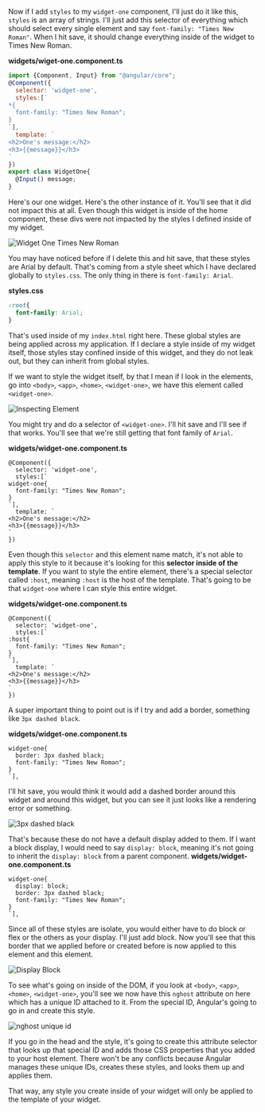 Now if I add `styles` to my `widget-one` component, I'll just do it like this, `styles` is an array of strings. I'll just add this selector of everything which should select every single element and say `font-family: "Times New Roman"`. When I hit save, it should change everything inside of the widget to Times New Roman.

**widgets/wiget-one.component.ts**
``` javascript
import {Component, Input} from "@angular/core";
@Component({
  selector: 'widget-one',
  styles:[`
*{
  font-family: "Times New Roman";
}
`],
  template: `
<h2>One's message:</h2>
<h3>{{message}}</h3>
`
})
export class WidgetOne{
  @Input() message;
}
```
Here's our one widget. Here's the other instance of it. You'll see that it did not impact this at all. Even though this widget is inside of the home component, these divs were not impacted by the styles I defined inside of my widget.

![Widget One Times New Roman](../images/angular-2-style-angular-2-components-widget-one-styled.png)

You may have noticed before if I delete this and hit save, that these styles are Arial by default. That's coming from a style sheet which I have declared globally to `styles.css`. The only thing in there is `font-family: Arial`.

**styles.css**
``` css
:root{
  font-family: Arial;
}
```
That's used inside of my `index.html` right here. These global styles are being applied across my application. If I declare a style inside of my widget itself, those styles stay confined inside of this widget, and they do not leak out, but they can inherit from global styles.

If we want to style the widget itself, by that I mean if I look in the elements, go into `<body>`, `<app>`, `<home>`, `<widget-one>`, we have this element called `<widget-one>`. 

![Inspecting Element](../images/angular-2-style-angular-2-components-element.png)

You might try and do a selector of `<widget-one>`. I'll hit save and I'll see if that works. You'll see that we're still getting that font family of `Arial`.

**widgets/widget-one.component.ts**
```
@Component({
  selector: 'widget-one',
  styles:[`
widget-one{
  font-family: "Times New Roman";
}
`],
  template: `
<h2>One's message:</h2>
<h3>{{message}}</h3>
`
})
```
Even though this `selector` and this element name match, it's not able to apply this style to it because it's looking for this **selector inside of the template**. If you want to style the entire element, there's a special selector called `:host`, meaning `:host` is the host of the template. That's going to be that `widget-one` where I can style this entire widget.

**widgets/widget-one.component.ts**
```
@Component({
  selector: 'widget-one',
  styles:[`
:host{
  font-family: "Times New Roman";
}
`],
  template: `
<h2>One's message:</h2>
<h3>{{message}}</h3>
`
})
```
A super important thing to point out is if I try and add a border, something like `3px dashed black`. 

**widgets/widget-one.component.ts**
```
widget-one{
  border: 3px dashed black;
  font-family: "Times New Roman";
}
`],
```
I'll hit save, you would think it would add a dashed border around this widget and around this widget, but you can see it just looks like a rendering error or something.

![3px dashed black](../images/angular-2-style-angular-2-components-3px-dashed-black.png)

That's because these do not have a default display added to them. If I want a block display, I would need to say `display: block`, meaning it's not going to inherit the `display: block` from a parent component.
**widgets/widget-one.component.ts**
```
widget-one{
  display: block;
  border: 3px dashed black;
  font-family: "Times New Roman";
}
`],
```

Since all of these styles are isolate, you would either have to do block or flex or the others as your display. I'll just add block. Now you'll see that this border that we applied before or created before is now applied to this element and this element.

![Display Block](../images/angular-2-style-angular-2-components-display-block.png)

To see what's going on inside of the DOM, if you look at `<body>`, `<app>`, `<home>`, `<widget-one>`, you'll see we now have this `nghost` attribute on here which has a unique ID attached to it. From the special ID, Angular's going to go in and create this style.

![nghost unique id](../images/angular-2-style-angular-2-components-nghost-style.png)

If you go in the head and the style, it's going to create this attribute selector that looks up that special ID and adds those CSS properties that you added to your host element. There won't be any conflicts because Angular manages these unique IDs, creates these styles, and looks them up and applies them.

That way, any style you create inside of your widget will only be applied to the template of your widget.